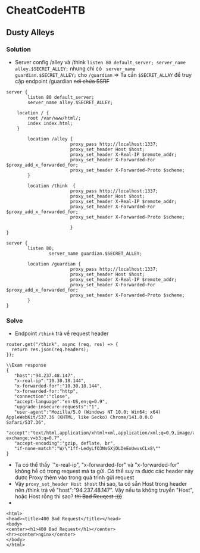 # CheatCodeHTB
## Dusty Alleys
### Solution

- Server config /alley và /think `listen 80 default_server;
        server_name alley.$SECRET_ALLEY;` nhưng chỉ có ` server_name guardian.$SECRET_ALLEY;` cho `/guardian`
=> Ta cần `$SECRET_ALLAY` để truy cập endpoint /guardian ~~nơi chứa SSRF~~
```config
server {
        listen 80 default_server;
        server_name alley.$SECRET_ALLEY;

    location / {
        root /var/www/html/;  
        index index.html;              
    }

        location /alley {
                        proxy_pass http://localhost:1337;
                        proxy_set_header Host $host;
                        proxy_set_header X-Real-IP $remote_addr;
                        proxy_set_header X-Forwarded-For $proxy_add_x_forwarded_for;
                        proxy_set_header X-Forwarded-Proto $scheme;
        }

        location /think  { 
                        proxy_pass http://localhost:1337;
                        proxy_set_header Host $host;
                        proxy_set_header X-Real-IP $remote_addr;
                        proxy_set_header X-Forwarded-For $proxy_add_x_forwarded_for;
                        proxy_set_header X-Forwarded-Proto $scheme;

                        }
}

server {
        listen 80;
                server_name guardian.$SECRET_ALLEY;

        location /guardian {
                        proxy_pass http://localhost:1337;
                        proxy_set_header Host $host; 
                        proxy_set_header X-Real-IP $remote_addr;
                        proxy_set_header X-Forwarded-For $proxy_add_x_forwarded_for;
                        proxy_set_header X-Forwarded-Proto $scheme;
        }
}
```
### Solve
- Endpoint `/think` trả về request header
```
router.get("/think", async (req, res) => {
  return res.json(req.headers);
});

\\Exam response
{
   "host":"94.237.48.147",
   "x-real-ip":"10.30.18.144",
   "x-forwarded-for":"10.30.18.144",
   "x-forwarded-for:"http",
   "connection":"close",
   "accept-language":"en-US,en;q=0.9",
   "upgrade-insecure-requests":"1",
   "user-agent":"Mozilla/5.0 (Windows NT 10.0; Win64; x64) AppleWebKit/537.36 (KHTML, like Gecko) Chrome/141.0.0.0 Safari/537.36",
   "accept":"text/html,application/xhtml+xml,application/xml;q=0.9,image/avif,image/webp,image/apng,*/*;q=0.8,application/signed-exchange;v=b3;q=0.7",
   "accept-encoding":"gzip, deflate, br",
   "if-none-match":"W/\"1ff-LedyLfO3NsGXjDLDeEoUwvsCLx8\""
}
```
- Ta có thể thấy `"x-real-ip", "x-forwarded-for" và "x-forwarded-for" không hề có trong request mà ta gửi. Có thể suy ra được các header này được Proxy thêm vào trong quá trình gửi request
-  Vậy `proxy_set_header Host $host` thì sao, ta có sẵn Host trong header nên /think trả về "host":"94.237.48.147". Vậy nếu ta không truyền "Host", hoặc Host rỗng thì sao? ~~thì Bad Reuqest :)))~~
-
```curl -H "Host:" http://94.237.48.147:49291/think
<html>
<head><title>400 Bad Request</title></head>
<body>
<center><h1>400 Bad Request</h1></center>
<hr><center>nginx</center>
</body>
</html>
```
